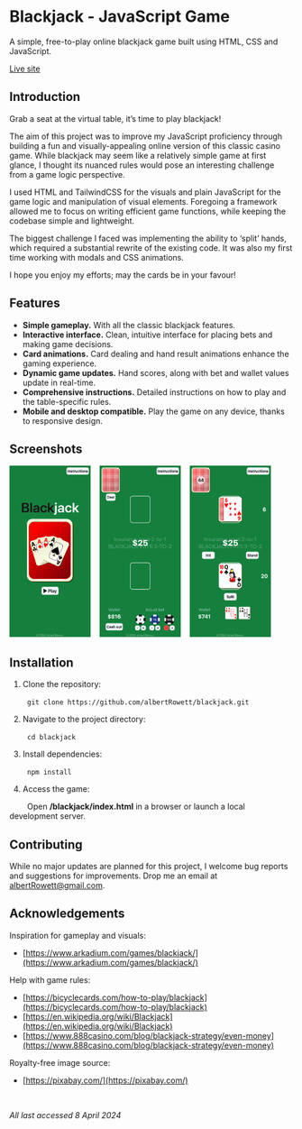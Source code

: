 # Blackjack - JavaScript Game

A simple, free-to-play online blackjack game built using HTML, CSS and JavaScript.

[Live site](https://blackjack.2023-bertr.dev.io-academy.uk/)

## Introduction

Grab a seat at the virtual table, it’s time to play blackjack!

The aim of this project was to improve my JavaScript proficiency through building a fun and visually-appealing online version of this classic casino game. While blackjack may seem like a relatively simple game at first glance, I thought its nuanced rules would pose an interesting challenge from a game logic perspective.

I used HTML and TailwindCSS for the visuals and plain JavaScript for the game logic and manipulation of visual elements. Foregoing a framework allowed me to focus on writing efficient game functions, while keeping the codebase simple and lightweight.

The biggest challenge I faced was implementing the ability to ‘split’ hands, which required a substantial rewrite of the existing code. It was also my first time working with modals and CSS animations.

I hope you enjoy my efforts; may the cards be in your favour!

## Features

- **Simple gameplay.** With all the classic blackjack features.
- **Interactive interface.** Clean, intuitive interface for placing bets and making game decisions.
- **Card animations.** Card dealing and hand result animations enhance the gaming experience.
- **Dynamic game updates.** Hand scores, along with bet and wallet values update in real-time.
- **Comprehensive instructions.** Detailed instructions on how to play and the table-specific rules.
- **Mobile and desktop compatible.** Play the game on any device, thanks to responsive design.


## Screenshots

<img src="screenshots/coverScreen.png" alt="The game's cover page" width="144" height="304" />&nbsp;&nbsp;&nbsp;
<img src="screenshots/betScreen.png" alt="Placing a bet in the game" width="144" height="304" />&nbsp;&nbsp;&nbsp;
<img src="screenshots/playScreen.png" alt="Playing a hand in the game" width="144" height="304" />

## Installation

1. Clone the repository:

&nbsp;&nbsp;&nbsp;&nbsp;&nbsp;&nbsp;&nbsp;&nbsp;`git clone https://github.com/albertRowett/blackjack.git`

2. Navigate to the project directory:

&nbsp;&nbsp;&nbsp;&nbsp;&nbsp;&nbsp;&nbsp;&nbsp;`cd blackjack`

3. Install dependencies:

&nbsp;&nbsp;&nbsp;&nbsp;&nbsp;&nbsp;&nbsp;&nbsp;`npm install`

4. Access the game:

&nbsp;&nbsp;&nbsp;&nbsp;&nbsp;&nbsp;&nbsp;&nbsp;Open **/blackjack/index.html** in a browser or launch a local development server.

## Contributing

While no major updates are planned for this project, I welcome bug reports and suggestions for improvements. Drop me an email at <albertRowett@gmail.com>.

## Acknowledgements

Inspiration for gameplay and visuals:
- [https://www.arkadium.com/games/blackjack/](https://www.arkadium.com/games/blackjack/)

Help with game rules:
- [https://bicyclecards.com/how-to-play/blackjack](https://bicyclecards.com/how-to-play/blackjack)
- [https://en.wikipedia.org/wiki/Blackjack](https://en.wikipedia.org/wiki/Blackjack)
- [https://www.888casino.com/blog/blackjack-strategy/even-money](https://www.888casino.com/blog/blackjack-strategy/even-money)

Royalty-free image source:
- [https://pixabay.com/](https://pixabay.com/)

<br>

*All last accessed 8 April 2024*
